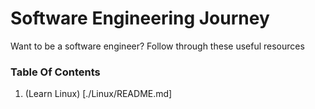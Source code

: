 # Software Engineering Journey
Want to be a software engineer?
Follow through these useful resources
### Table Of Contents
1. (Learn Linux) [./Linux/README.md]